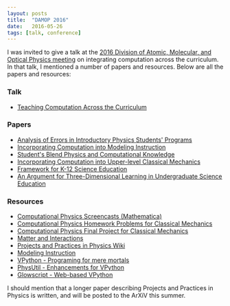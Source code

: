 ```yaml
---
layout: posts
title:  "DAMOP 2016"
date:   2016-05-26
tags: [talk, conference]
---
```


I was invited to give a talk at the [2016 Division of Atomic, Molecular, and Optical Physics meeting][damop-2016] on integrating computation across the curriculum. In that talk, I mentioned a number of papers and resources. Below are all the papers and resources:

### Talk
- [Teaching Computation Across the Curriculum][damop-2016-talk]

### Papers
- [Analysis of Errors in Introductory Physics Students' Programs][prst-per-2012]
- [Incorporating Computation into Modeling Instruction][tpt-2014]
- [Student's Blend Physics and Computational Knowledge][perc-2012]
- [Incorporating Computation into Upper-level Classical Mechanics][ajp-2014]
- [Framework for K-12 Science Education][nrc-2012]
- [An Argument for Three-Dimensional Learning in Undergraduate Science Education][science-2015]

### Resources
- [Computational Physics Screencasts (Mathematica)][cu-youtube]
- [Computational Physics Homework Problems for Classical Mechanics][cu-comp]
- [Computational Physics Final Project for Classical Mechanics][cu-comp-project]
- [Matter and Interactions][mandi]
- [Projects and Practices in Physics Wiki][pcubed]
- [Modeling Instruction][modeling-instruction]
- [VPython - Programing for mere mortals][vpython]
- [PhysUtil - Enhancements for VPython][physutil]
- [Glowscript - Web-based VPython][glowscript]

I should mention that a longer paper describing Projects and Practices in Physics is written, and will be posted to the ArXiV this summer.

[damop-2016]: https://www.aps.org/units/damop/meetings/meeting.cfm?name=DAMOP16
[damop-2016-talk]: https://github.com/dannycab/dannycab.github.io/blob/master/assets/docs/2016_DAMOP.pdf
[prst-per-2012]: http://journals.aps.org/prper/abstract/10.1103/PhysRevSTPER.8.020106
[tpt-2014]: http://scitation.aip.org/content/aapt/journal/tpt/52/1/10.1119/1.4849153
[perc-2012]: http://www.compadre.org/per/items/detail.cfm?ID=12626
[ajp-2014]: http://scitation.aip.org/content/aapt/journal/ajp/82/3/10.1119/1.4837437
[nrc-2012]:http://www.nap.edu/catalog/13165/a-framework-for-k-12-science-education-practices-crosscutting-concepts
[science-2015]: http://science.sciencemag.org/content/350/6258/281
[cu-youtube]: http://www.youtube.com/compphysatcu
[cu-comp]: http://www.colorado.edu/physics/EducationIssues/ClassicalMechanics/source_documents/B-Materials/2-Homework/9-Extracted_Computational_Questions/9-computational_questions_mechanics.pdf
[cu-comp-project]: http://www.colorado.edu/physics/phys2210/phys2210_sp12/project_info.html
[mandi]: http://matterandinteractions.org/
[pcubed]: http://p3server.pa.msu.edu/coursewiki/doku.php
[modeling-instruction]: http://modeling.asu.edu/
[vpython]: http://vpython.org/
[physutil]: https://github.com/perlatmsu/physutil
[glowscript]: http://www.glowscript.org/
